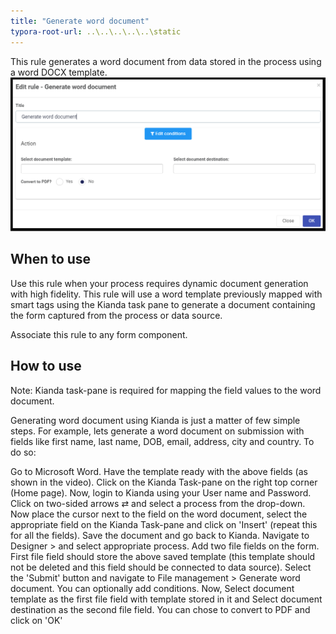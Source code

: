 ```yaml
---
title: "Generate word document"
typora-root-url: ..\..\..\..\..\static
---
```


This rule generates a word document from data stored in the process using a word DOCX template.  
![Send email rule dialog box](/images/generateworddocument.png)

## When to use 
Use this rule when your process requires dynamic document generation with high fidelity. This rule will use a word template previously mapped with smart tags using the Kianda task pane to generate a document containing the form captured from the process or data source.

Associate this rule to any form component. 

## How to use
Note: Kianda task-pane is required for mapping the field values to the word document.

Generating word document using Kianda is just a matter of few simple steps. For example, lets generate a word document on submission with fields like first name, last name, DOB, email, address, city and country. To do so:

Go to Microsoft Word.
Have the template ready with the above fields (as shown in the video).
Click on the Kianda Task-pane on the right top corner (Home page).
Now, login to Kianda using your User name and Password.
Click on two-sided arrows ⇄  and select a process from the drop-down.
Now place the cursor next to the field on the word document, select the appropriate field on the Kianda Task-pane and click on 'Insert' (repeat this for all the fields).
Save the document and go back to Kianda. Navigate to Designer > and select appropriate process.
Add two file fields on the form. First file field should store the above saved template (this template should not be deleted and this field should be connected to data source).
Select the 'Submit' button and navigate to File management > Generate word document.
You can optionally add conditions.
Now, Select document template as the first file field with template stored in it and Select document destination as the second file field.
You can chose to convert to PDF and click on 'OK'

